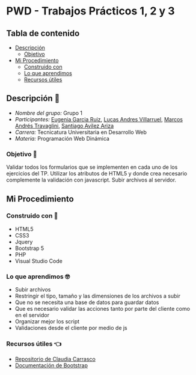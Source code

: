 ﻿# PWD - Trabajos Prácticos 1, 2 y 3

## Tabla de contenido

- [Descripción](#descripción-📝)
  - [Objetivo](#objetivo-📌)
- [Mi Procedimiento](#mi-procedimiento)
  - [Construido con](#construido-con-🔧)
  - [Lo que aprendimos](#lo-que-aprendimos-:nerd_face:)
  - [Recursos útiles](#recursos-útiles-👈)

## Descripción 📝

- <em>Nombre del grupo:</em> Grupo 1
- <em>Participantes:</em> [Eugenia Garcia Ruiz](https://github.com/Eugenia-2793), [Lucas Andres Villarruel](https://github.com/AndyVil/), [Marcos Andrés Travaglini](https://github.com/Blackpachamame), [Santiago Avilez Ariza ](https://github.com/santiagoavilez)
- <em>Carrera:</em> Tecnicatura Universitaria en Desarrollo Web
- <em>Materia:</em> Programación Web Dinámica

### Objetivo 📌

Validar todos los formularios que se implementen en cada uno de los ejercicios del TP. Utilizar los atributos de HTML5 y donde crea necesario complemente la validación con javascript. Subir archivos al servidor.

## Mi Procedimiento

### Construido con 🔧

- HTML5
- CSS3
- Jquery
- Bootstrap 5
- PHP
- Visual Studio Code

### Lo que aprendimos 🤓

- Subir archivos
- Restringir el tipo, tamaño y las dimensiones de los archivos a subir
- Que no se necesita una base de datos para guardar datos
- Que es necesario validar las acciones tanto por parte del cliente como en el servidor
- Organizar mejor los script
- Validaciones desde el cliente por medio de js

### Recursos útiles 👈

- [Repositorio de Claudia Carrasco](https://github.com/ClauCarrasco/TPBootstrap)
- [Documentación de Bootstrap](https://getbootstrap.com/docs/5.0/getting-started/introduction/)
